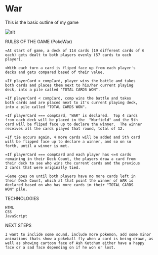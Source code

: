 # War




This is the basic outline of my game


![alt](https://i.imgur.com/YL8ww8v.png)


RULES OF THE GAME (PokeWar)
	
	≈At start of game, a deck of 114 cards (19 different cards of 6 
	each) gets dealt to both players evenly (57 cards to each 
	player).

	≈With each turn a card is fliped face up from each player's 
	decks and gets compared based of their value.

	≈If playerCard > compCard, player wins the battle and takes 
	both cards and places them next to his/her current playing 
	deck, into a pile called "TOTAL CARDS WON".
        
	≈If playerCard < compCard, comp wins the battle and takes 
	both cards and are placed next to it's current playing deck, 
	into a pile called "TOTAL CARDS WON".

	≈If playerCard === compCard, "WAR" is declared.  Top 4 cards 
	from each deck will be placed in the  "Warfield" and the 5th 
	card will be fliped face up to declare the winner.  The winner 
	receives all the cards played that round, total of 12.

	≈If tie occurs again, 4 more cards will be added and 5th card 
	will be flipped face up to declare a winner, and so on so 
	forth, until a winner is met. 

	≈If playerCard === compCard and each player has <=4 cards 
	remaining in their Deck Count, the players draw a card from 
	their deck to see who wins the current cards and the previous 
	2 cards that were originally tied.

	≈Game goes on until both players have no more cards left in 
	their Deck Count, which at that point the winner of WAR is 
	declared based on who has more cards in their "TOTAL CARDS 
	WON" pile.
	
	
	
	
TECHNOLOGIES

	HTML
	CSS
	JavaScript
	

NEXT STEPS

	I want to inclide some sound, include more pokemon, add some minor 	animations thats show a pokeball fly when a card is being drawn, as 	well as showing cartoon face of Ash Ketchum either have a happy 	face or a sad face depending on if he won or lost.